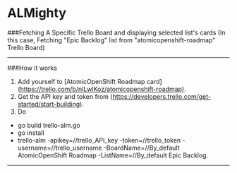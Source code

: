 # ALMighty

###Fetching A Specific Trello Board and displaying selected list's cards
(In this case, Fetching "Epic Backlog" list from "atomicopenshift-roadmap" Trello Board)

----
###How it works
1. Add yourself to [AtomicOpenShift Roadmap card] (https://trello.com/b/nlLwlKoz/atomicopenshift-roadmap).
2. Get the API key and token from (https://developers.trello.com/get-started/start-building).
3. Do
* go build trello-alm.go
* go install
* trello-alm -apikey=//trello_API_key -token=//trello_token -username=//trello_username -BoardName=//By_default AtomicOpenShift    Roadmap -ListName=//By_default Epic Backlog.

----
